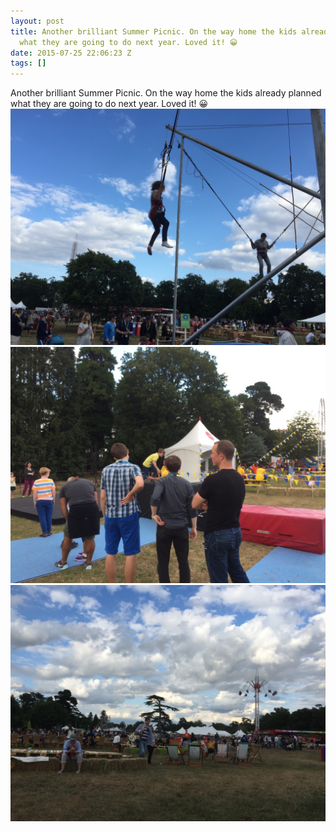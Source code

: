 ```yaml
---
layout: post
title: Another brilliant Summer Picnic. On the way home the kids already planned
  what they are going to do next year. Loved it! 😀
date: 2015-07-25 22:06:23 Z
tags: []
---
```

Another brilliant Summer Picnic. On the way home the kids already planned what they are going to do next year. Loved it! 😀
![](/media/2015/07/125031389782_0.jpg)
![](/media/2015/07/125031389782_1.jpg)
![](/media/2015/07/125031389782_2.jpg)
